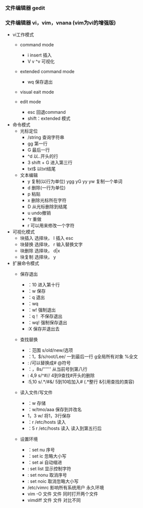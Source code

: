 ### 文件编辑器 gedit
### 文件编辑器 vi，vim，vnana (vim为vi的增强版)
- vi工作模式
  - command mode 
    - i insert  插入
    - V v ^v  可视化
  - extended command mode
    - wq 保存退出
  - visual eait mode
    
  - edit mode
    - esc 回退command
    -  shift：extended 模式
- 命令模式  
  - 光标定位
    - /string  查询字符串
    - gg 第一行
    - G 最后一行
    - ^d 以..开头的行
    - 3 shift + G  进入第三行
    - txt$ 以txt结尾  
  - 文本编辑    
    - y 复制(以行为单位) ygg yG yy yw 复制一个单词
    - d 删除(一行为单位) 
    - p 粘贴
    - x 删除光标所在字符
    - D 从光标删除到结尾
    - u undo撤销
    - ^r 重做
    - r 可以用来修改一个字符  
- 可视化模式
     - 块插入    选择块， I 插入  esc
     - 块替换    选择块， r 输入替换文字
     - 块删除    选择块， d|x
     - 块复制    选择块， y
- 扩展命令模式
   - 保存退出
     - ：10  进入第十行
     - ：w  保存
     - ：q  退出
     - ：wq
     - ：w! 强制退出
     - ：q！ 不保存退出
     - ：wq! 强制保存退出
     - :X  保存并退出去
   - 查找替换
     - ：范围 s/old/new/选项 
     - ：1，$/s/root/Lee/  一到最后一行   g全局所有对象  %全文
     - : /可以替换成# @符号
     - ：，8s/''''''   从当前号到第八行
     - : 4,9 s/^#//  4到9查找#开头的删除
     - :5,10 s/.*/#&/   5到10哈加入#  (.*整行 &引用查找的类容)   
  
  - 读入文件/写文件 
     - ：w  存储
     - ：w/tmo/aaa   保存到并改名
     - 1，3 w/         将1，3行保存
     - ：r /etc/hosts 读入
     - ：5 r /etc/hosts 读入  读入到第五行后
  - 设置环境
     - ：set nu  序号
     - ：set ic 忽略大小写
     - ：set ai  自动缩进
     - : set list 显示控制字符
     - : set nonu 取消序号
     - : set noic 取消忽略大小写
     - /etc/vimrc 影响所有系统用户   永久环境
     - vim -O 文件 文件  同时打开两个文件
     - vimdiff 文件  文件  对比不同
     
     
  
